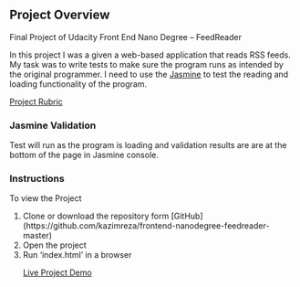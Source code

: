 

<h2>Project Overview</h2>

Final Project of Udacity Front End Nano Degree – FeedReader

In this project I was a given a web-based
application that reads RSS feeds. My task was to write tests to make sure the
program runs as intended by the original programmer. I need to use the [Jasmine](http://jasmine.github.io)
to test the reading and loading functionality of the program. 

[Project Rubric](https://review.udacity.com/#!/projects/3442558598/rubric)

<h3>Jasmine Validation</h3>

Test will run as the program is loading and
validation results are are at the bottom of the page in Jasmine console.

<h3>Instructions</h3>
To view the Project
<ol>
<li>Clone or download the repository form
[GitHub](https://github.com/kazimreza/frontend-nanodegree-feedreader-master)</li>
<li>Open the project</li>
<li>Run ‘index.html’ in a browser</li>

[Live Project Demo](https://cdn.rawgit.com/kazimreza/frontend-nanodegree-feedreader-master/master/index.html)

 

 

